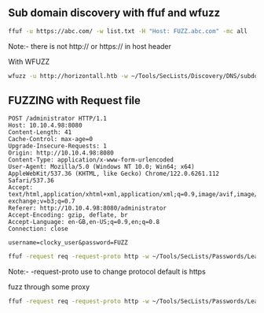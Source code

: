 ## Sub domain discovery with ffuf and wfuzz

```bash
ffuf -u https://abc.com/ -w list.txt -H "Host: FUZZ.abc.com" -mc all 
```

Note:-
there is not http:// or https:// in host header


With WFUZZ

```bash
wfuzz -u http://horizontall.htb -w ~/Tools/SecLists/Discovery/DNS/subdomains-top1million-20000.txt -H "Host: FUZZ.horizontall.htb" --hh 194
```



## FUZZING with Request file

```http
POST /administrator HTTP/1.1
Host: 10.10.4.98:8080
Content-Length: 41
Cache-Control: max-age=0
Upgrade-Insecure-Requests: 1
Origin: http://10.10.4.98:8080
Content-Type: application/x-www-form-urlencoded
User-Agent: Mozilla/5.0 (Windows NT 10.0; Win64; x64) AppleWebKit/537.36 (KHTML, like Gecko) Chrome/122.0.6261.112 Safari/537.36
Accept: text/html,application/xhtml+xml,application/xml;q=0.9,image/avif,image/webp,image/apng,*/*;q=0.8,application/signed-exchange;v=b3;q=0.7
Referer: http://10.10.4.98:8080/administrator
Accept-Encoding: gzip, deflate, br
Accept-Language: en-GB,en-US;q=0.9,en;q=0.8
Connection: close

username=clocky_user&password=FUZZ
```


```bash
ffuf -request req -request-proto http -w ~/Tools/SecLists/Passwords/Leaked-Databases/rockyou.txt
```

Note:-  -request-proto use to change protocol default is https

fuzz through some proxy
```bash
ffuf -request req -request-proto http -w ~/Tools/SecLists/Passwords/Leaked-Databases/rockyou.txt -x http://127.0.0.1:8081
```